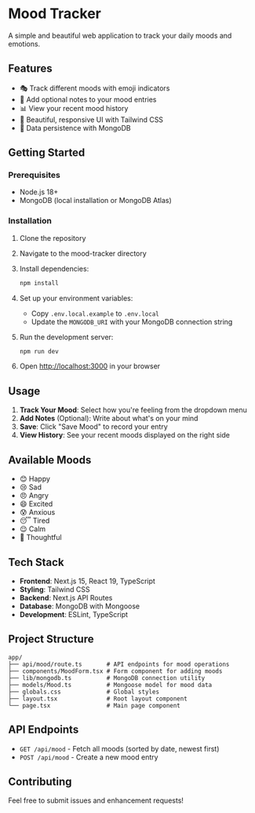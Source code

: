 # Mood Tracker

A simple and beautiful web application to track your daily moods and emotions.

## Features

- 🎭 Track different moods with emoji indicators
- 📝 Add optional notes to your mood entries
- 📊 View your recent mood history
- 🎨 Beautiful, responsive UI with Tailwind CSS
- 💾 Data persistence with MongoDB

## Getting Started

### Prerequisites

- Node.js 18+ 
- MongoDB (local installation or MongoDB Atlas)

### Installation

1. Clone the repository
2. Navigate to the mood-tracker directory
3. Install dependencies:
   ```bash
   npm install
   ```

4. Set up your environment variables:
   - Copy `.env.local.example` to `.env.local`
   - Update the `MONGODB_URI` with your MongoDB connection string

5. Run the development server:
   ```bash
   npm run dev
   ```

6. Open [http://localhost:3000](http://localhost:3000) in your browser

## Usage

1. **Track Your Mood**: Select how you're feeling from the dropdown menu
2. **Add Notes** (Optional): Write about what's on your mind
3. **Save**: Click "Save Mood" to record your entry
4. **View History**: See your recent moods displayed on the right side

## Available Moods

- 😊 Happy
- 😢 Sad  
- 😠 Angry
- 😄 Excited
- 😰 Anxious
- 😴 Tired
- 😌 Calm
- 🤔 Thoughtful

## Tech Stack

- **Frontend**: Next.js 15, React 19, TypeScript
- **Styling**: Tailwind CSS
- **Backend**: Next.js API Routes
- **Database**: MongoDB with Mongoose
- **Development**: ESLint, TypeScript

## Project Structure

```
app/
├── api/mood/route.ts       # API endpoints for mood operations
├── components/MoodForm.tsx # Form component for adding moods
├── lib/mongodb.ts          # MongoDB connection utility
├── models/Mood.ts          # Mongoose model for mood data
├── globals.css             # Global styles
├── layout.tsx              # Root layout component
└── page.tsx                # Main page component
```

## API Endpoints

- `GET /api/mood` - Fetch all moods (sorted by date, newest first)
- `POST /api/mood` - Create a new mood entry

## Contributing

Feel free to submit issues and enhancement requests!

